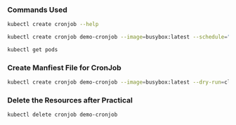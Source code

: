 
### Commands Used
```sh
kubectl create cronjob --help

kubectl create cronjob demo-cronjob --image=busybox:latest --schedule="* * * * *" -- ping "-c" "5" "google.com"

kubectl get pods
```
### Create Manfiest File for CronJob
```sh
kubectl create cronjob demo-cronjob --image=busybox:latest --dry-run=client -o yaml --schedule="* * * * *" -- ping "-c" "5" "google.com"
```

### Delete the Resources after Practical
```sh
kubectl delete cronjob demo-cronjob
```